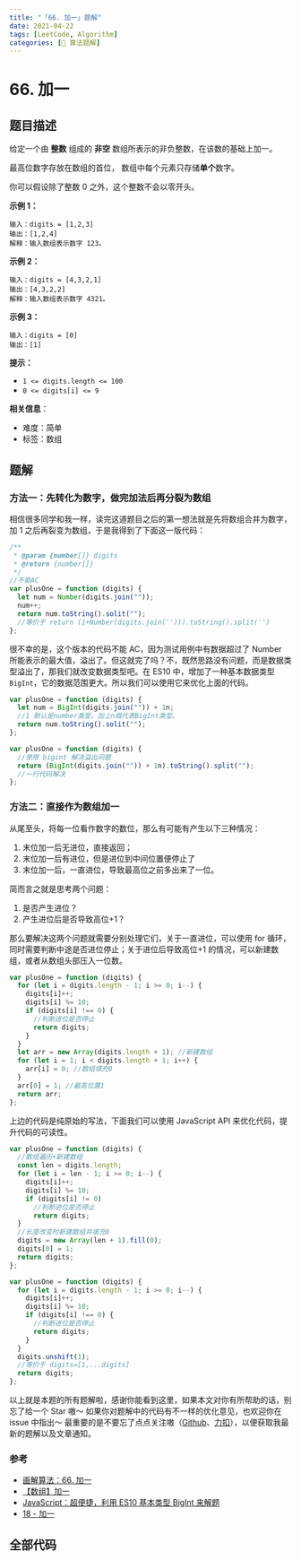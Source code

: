 ```yaml
---
title: "「66. 加一」题解"
date: 2021-04-22
tags: [LeetCode, Algorithm]
categories: [📝 算法题解]
---
```


# 66. 加一

## 题目描述

给定一个由 **整数** 组成的 **非空** 数组所表示的非负整数，在该数的基础上加一。

最高位数字存放在数组的首位， 数组中每个元素只存储**单个**数字。

你可以假设除了整数 0 之外，这个整数不会以零开头。<!-- more -->

**示例 1：**

```
输入：digits = [1,2,3]
输出：[1,2,4]
解释：输入数组表示数字 123。
```

**示例 2：**

```
输入：digits = [4,3,2,1]
输出：[4,3,2,2]
解释：输入数组表示数字 4321。
```

**示例 3：**

```
输入：digits = [0]
输出：[1]
```

**提示：**

- `1 <= digits.length <= 100`
- `0 <= digits[i] <= 9`

**相关信息**：

- 难度：简单
- 标签：数组

## 题解

### 方法一：先转化为数字，做完加法后再分裂为数组

相信很多同学和我一样，读完这道题目之后的第一想法就是先将数组合并为数字，加 1 之后再裂变为数组，于是我得到了下面这一版代码：

```javascript
/**
 * @param {number[]} digits
 * @return {number[]}
 */
//不能AC
var plusOne = function (digits) {
  let num = Number(digits.join(""));
  num++;
  return num.toString().solit("");
  //等价于 return (1+Number(digits.join(''))).toString().split('')
};
```

很不幸的是，这个版本的代码不能 AC，因为测试用例中有数据超过了 Number 所能表示的最大值，溢出了。但这就完了吗？不，既然思路没有问题，而是数据类型溢出了，那我们就改变数据类型吧。在 ES10 中，增加了一种基本数据类型 `BigInt`，它的数据范围更大。所以我们可以使用它来优化上面的代码。

```javascript
var plusOne = function (digits) {
  let num = BigInt(digits.join("")) + 1n;
  //1 默认是number类型，加上n缀代表BigInt类型。
  return num.toString().solit("");
};
```

```javascript
var plusOne = function (digits) {
  //使用 bigint 解决溢出问题
  return (BigInt(digits.join("")) + 1n).toString().split("");
  //一行代码解决
};
```

### 方法二：直接作为数组加一

从尾至头，将每一位看作数字的数位，那么有可能有产生以下三种情况：

1. 末位加一后无进位，直接返回；
2. 末位加一后有进位，但是进位到中间位置便停止了
3. 末位加一后，一直进位，导致最高位之前多出来了一位。

简而言之就是思考两个问题：

1. 是否产生进位？
2. 产生进位后是否导致高位+1？

那么要解决这两个问题就需要分别处理它们，关于一直进位，可以使用 for 循环，同时需要判断中途是否进位停止；关于进位后导致高位+1 的情况，可以新建数组，或者从数组头部压入一位数。

```javascript
var plusOne = function (digits) {
  for (let i = digits.length - 1; i >= 0; i--) {
    digits[i]++;
    digits[i] %= 10;
    if (digits[i] !== 0) {
      //判断进位是否停止
      return digits;
    }
  }
  let arr = new Array(digits.length + 1); //新建数组
  for (let i = 1; i < digits.length + 1; i++) {
    arr[i] = 0; //数组填充0
  }
  arr[0] = 1; //最高位置1
  return arr;
};
```

上边的代码是纯原始的写法，下面我们可以使用 JavaScript API 来优化代码，提升代码的可读性。

```javascript
var plusOne = function (digits) {
  //数组遍历+新建数组
  const len = digits.length;
  for (let i = len - 1; i >= 0; i--) {
    digits[i]++;
    digits[i] %= 10;
    if (digits[i] != 0)
      //判断进位是否停止
      return digits;
  }
  //长度改变时新建数组并填充0
  digits = new Array(len + 1).fill(0);
  digits[0] = 1;
  return digits;
};
```

```javascript
var plusOne = function (digits) {
  for (let i = digits.length - 1; i >= 0; i--) {
    digits[i]++;
    digits[i] %= 10;
    if (digits[i] !== 0) {
      //判断进位是否停止
      return digits;
    }
  }
  digits.unshift(1);
  //等价于 digits=[1,...digits]
  return digits;
};
```

以上就是本题的所有题解啦，感谢你能看到这里，如果本文对你有所帮助的话，别忘了给一个 Star 嗷～
如果你对题解中的代码有不一样的优化意见，也欢迎你在 issue 中指出～
最重要的是不要忘了点点关注嗷（[Github](https://github.com/KimYangOfCat)、[力扣](https://leetcode-cn.com/u/kimyang/)），以便获取我最新的题解以及文章通知。

### 参考

- [画解算法：66. 加一](https://leetcode-cn.com/problems/plus-one/solution/hua-jie-suan-fa-66-jia-yi-by-guanpengchn/)
- [【数组】加一](https://leetcode-cn.com/problems/plus-one/solution/shu-zu-jia-yi-by-demigodliu-m2c6/)
- [JavaScript：超便捷，利用 ES10 基本类型 BigInt 来解题](https://leetcode-cn.com/problems/plus-one/solution/javascriptchao-bian-jie-li-yong-es10ji-ben-lei-xin/)
- [18 - 加一](https://leetcode-cn.com/problems/plus-one/solution/18-jia-yi-by-joeyzhouyicheng/)

## 全部代码

<RecoDemo :collapse="true">
  <template slot="code-js">
    <<< @/blog/algorithm/src/js/66.加一.js
  </template>
</RecoDemo>
